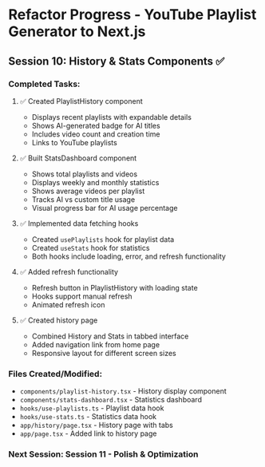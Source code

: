 # Refactor Progress - YouTube Playlist Generator to Next.js

## Session 10: History & Stats Components ✅

### Completed Tasks:
1. ✅ Created PlaylistHistory component
   - Displays recent playlists with expandable details
   - Shows AI-generated badge for AI titles
   - Includes video count and creation time
   - Links to YouTube playlists

2. ✅ Built StatsDashboard component
   - Shows total playlists and videos
   - Displays weekly and monthly statistics
   - Shows average videos per playlist
   - Tracks AI vs custom title usage
   - Visual progress bar for AI usage percentage

3. ✅ Implemented data fetching hooks
   - Created `usePlaylists` hook for playlist data
   - Created `useStats` hook for statistics
   - Both hooks include loading, error, and refresh functionality

4. ✅ Added refresh functionality
   - Refresh button in PlaylistHistory with loading state
   - Hooks support manual refresh
   - Animated refresh icon

5. ✅ Created history page
   - Combined History and Stats in tabbed interface
   - Added navigation link from home page
   - Responsive layout for different screen sizes

### Files Created/Modified:
- `components/playlist-history.tsx` - History display component
- `components/stats-dashboard.tsx` - Statistics dashboard
- `hooks/use-playlists.ts` - Playlist data hook
- `hooks/use-stats.ts` - Statistics data hook
- `app/history/page.tsx` - History page with tabs
- `app/page.tsx` - Added link to history page

### Next Session: Session 11 - Polish & Optimization